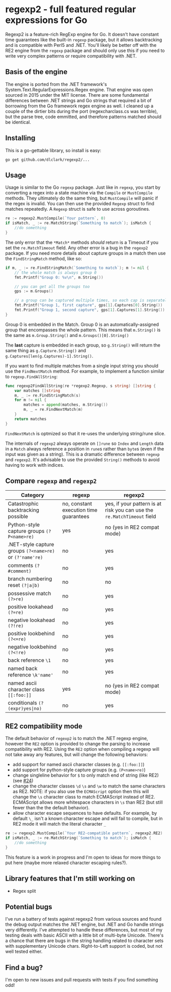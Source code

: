 # regexp2 - full featured regular expressions for Go
Regexp2 is a feature-rich RegExp engine for Go.  It doesn't have constant time guarantees like the built-in `regexp` package, but it allows backtracking and is compatible with Perl5 and .NET.  You'll likely be better off with the RE2 engine from the `regexp` package and should only use this if you need to write very complex patterns or require compatibility with .NET.

## Basis of the engine
The engine is ported from the .NET framework's System.Text.RegularExpressions.Regex engine.  That engine was open sourced in 2015 under the MIT license.  There are some fundamental differences between .NET strings and Go strings that required a bit of borrowing from the Go framework regex engine as well.  I cleaned up a couple of the dirtier bits during the port (regexcharclass.cs was terrible), but the parse tree, code emmitted, and therefore patterns matched should be identical.

## Installing
This is a go-gettable library, so install is easy:

    go get github.com/dlclark/regexp2/...

## Usage
Usage is similar to the Go `regexp` package.  Just like in `regexp`, you start by converting a regex into a state machine via the `Compile` or `MustCompile` methods.  They ultimately do the same thing, but `MustCompile` will panic if the regex is invalid.  You can then use the provided `Regexp` struct to find matches repeatedly.  A `Regexp` struct is safe to use across goroutines.

```go
re := regexp2.MustCompile(`Your pattern`, 0)
if isMatch, _ := re.MatchString(`Something to match`); isMatch {
    //do something
}
```

The only error that the `*Match*` methods *should* return is a Timeout if you set the `re.MatchTimeout` field.  Any other error is a bug in the `regexp2` package.  If you need more details about capture groups in a match then use the `FindStringMatch` method, like so:

```go
if m, _ := re.FindStringMatch(`Something to match`); m != nil {
    // the whole match is always group 0
    fmt.Printf("Group 0: %v\n", m.String())

    // you can get all the groups too
    gps := m.Groups()

    // a group can be captured multiple times, so each cap is separately addressable
    fmt.Printf("Group 1, first capture", gps[1].Captures[0].String())
    fmt.Printf("Group 1, second capture", gps[1].Captures[1].String())
}
```

Group 0 is embedded in the Match.  Group 0 is an automatically-assigned group that encompasses the whole pattern.  This means that `m.String()` is the same as `m.Group.String()` and `m.Groups()[0].String()`

The __last__ capture is embedded in each group, so `g.String()` will return the same thing as `g.Capture.String()` and  `g.Captures[len(g.Captures)-1].String()`.

If you want to find multiple matches from a single input string you should use the `FindNextMatch` method.  For example, to implement a function similar to `regexp.FindAllString`:

```go
func regexp2FindAllString(re *regexp2.Regexp, s string) []string {
	var matches []string
	m, _ := re.FindStringMatch(s)
	for m != nil {
		matches = append(matches, m.String())
		m, _ = re.FindNextMatch(m)
	}
	return matches
}
```

`FindNextMatch` is optmized so that it re-uses the underlying string/rune slice.

The internals of `regexp2` always operate on `[]rune` so `Index` and `Length` data in a `Match` always reference a position in `rune`s rather than `byte`s (even if the input was given as a string). This is a dramatic difference between `regexp` and `regexp2`.  It's advisable to use the provided `String()` methods to avoid having to work with indices.

## Compare `regexp` and `regexp2`
| Category | regexp | regexp2 |
| --- | --- | --- |
| Catastrophic backtracking possible | no, constant execution time guarantees | yes, if your pattern is at risk you can use the `re.MatchTimeout` field |
| Python-style capture groups `(?P<name>re)` | yes | no (yes in RE2 compat mode) |
| .NET-style capture groups `(?<name>re)` or `(?'name're)` | no | yes |
| comments `(?#comment)` | no | yes |
| branch numbering reset `(?\|a\|b)` | no | no |
| possessive match `(?>re)` | no | yes |
| positive lookahead `(?=re)` | no | yes |
| negative lookahead `(?!re)` | no | yes |
| positive lookbehind `(?<=re)` | no | yes |
| negative lookbehind `(?<!re)` | no | yes |
| back reference `\1` | no | yes |
| named back reference `\k'name'` | no | yes |
| named ascii character class `[[:foo:]]`| yes | no (yes in RE2 compat mode) |
| conditionals `(?(expr)yes\|no)` | no | yes |

## RE2 compatibility mode
The default behavior of `regexp2` is to match the .NET regexp engine, however the `RE2` option is provided to change the parsing to increase compatibility with RE2.  Using the `RE2` option when compiling a regexp will not take away any features, but will change the following behaviors:
* add support for named ascii character classes (e.g. `[[:foo:]]`)
* add support for python-style capture groups (e.g. `(P<name>re)`)
* change singleline behavior for `$` to only match end of string (like RE2) (see [#24](https://github.com/dlclark/regexp2/issues/24))
* change the character classes `\d` `\s` and `\w` to match the same characters as RE2. NOTE: if you also use the `ECMAScript` option then this will change the `\s` character class to match ECMAScript instead of RE2.  ECMAScript allows more whitespace characters in `\s` than RE2 (but still fewer than the the default behavior).
* allow character escape sequences to have defaults. For example, by default `\_` isn't a known character escape and will fail to compile, but in RE2 mode it will match the literal character `_`
 
```go
re := regexp2.MustCompile(`Your RE2-compatible pattern`, regexp2.RE2)
if isMatch, _ := re.MatchString(`Something to match`); isMatch {
    //do something
}
```

This feature is a work in progress and I'm open to ideas for more things to put here (maybe more relaxed character escaping rules?).


## Library features that I'm still working on
- Regex split

## Potential bugs
I've run a battery of tests against regexp2 from various sources and found the debug output matches the .NET engine, but .NET and Go handle strings very differently.  I've attempted to handle these differences, but most of my testing deals with basic ASCII with a little bit of multi-byte Unicode.  There's a chance that there are bugs in the string handling related to character sets with supplementary Unicode chars.  Right-to-Left support is coded, but not well tested either.

## Find a bug?
I'm open to new issues and pull requests with tests if you find something odd!

